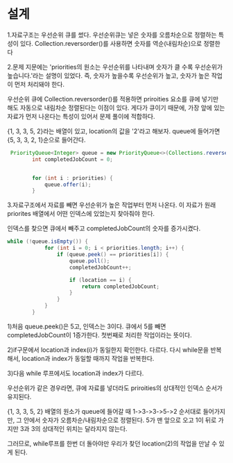 설계
=============
1.자료구조는 우선순위 큐를 썼다. 우선순위큐는 넣은 숫자를 오름차순으로 정렬하는 특성이 있다. Collection.reversorder()를 사용하면 숫자를 역순(내림차순)으로 정렬한다

2.문제 지문에는 'priorities의 원소는 우선순위를 나타내며 숫자가 클 수록 우선순위가 높습니다.'라는 설명이 있었다. 즉, 숫자가 높을수록 우선순위가 높고, 숫자가 높은 작업이 먼저 처리돼야 한다. 

우선순위 큐에 Collection.reversorder()를 적용하면 priroities 요소를 큐에 넣기만 해도 자동으로 내림차순 정렬된다는 이점이 있다. 게다가 큐이기 때문에, 가장 앞에 있는 자료가 먼저 나온다는 특성이 있어서 문제 풀이에 적합하다. 

{1, 3, 3, 5, 2}라는 배열이 있고, location의 값을 '2'라고 해보자. 
queue에 들어가면 {5, 3, 3, 2, 1}순으로 들어간다.


```java
 PriorityQueue<Integer> queue = new PriorityQueue<>(Collections.reverseOrder());
        int completedJobCount = 0;


        for (int i : priorities) {
            queue.offer(i);
        }
```

3.자료구조에서 자료를 빼면 우선순위가 높은 작업부터 먼저 나온다. 이 자료가 원래 priorites 배열에서 어떤 인덱스에 있었는지 찾아줘야 한다.

인덱스를 찾으면 큐에서 빼주고 completedJobCount의 숫자를 증가시켰다. 

```java
while (!queue.isEmpty()) {
            for (int i = 0; i < priorities.length; i++) {
                if (queue.peek() == priorities[i]) {
                    queue.poll();
                    completedJobCount++;

                    if (location == i) {
                        return completedJobCount;
                    }
                }
            }
        }
```

1)처음 queue.peek()은 5고, 인덱스는 3이다. 큐에서 5를 빼면 completedJobCount이 1증가한다. 첫번째로 처리한 작업이라는 뜻이다.

2)if구문에서 location과 index(i)가 동일한지 확인한다. 다르다. 다시 while문을 반복해서, location과 index가 동일할 때까지 작업을 반복한다.

3)다음 while 루프에서도 location과 index가 다르다. 

우선순위가 같은 경우라면, 큐에 자료를 넣더라도 priroities의 상대적인 인덱스 순서가 유지된다. 

{1, 3, 3, 5, 2} 배열의 원소가 queue에 들어갈 때 1->3->3->5->2 순서대로 들어가지만, 그 안에서 숫자가 오름차순/내림차순으로 정렬된다. 
5가 맨 앞으로 오고 1이 뒤로 가지만 3과 3의 상대적인 위치는 달라지지 않는다.

그러므로, while루프를 한번 더 돌아야만 우리가 찾던 location(2)의 작업을 만날 수 있게 된다.

